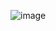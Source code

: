 

![image](https://github.com/udayk01/Android-Security/assets/52235763/3612c0be-9918-479d-82e0-3ca40047463c)
